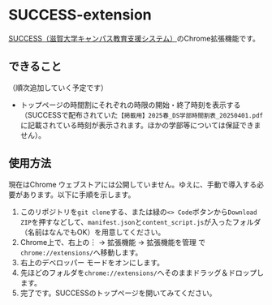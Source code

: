 # SUCCESS-extension
[SUCCESS（滋賀大学キャンパス教育支援システム）](https://success.shiga-u.ac.jp/Portal/)のChrome拡張機能です。

## できること
（順次追加していく予定です）
* トップページの時間割にそれぞれの時限の開始・終了時刻を表示する（SUCCESSで配布されていた`【掲載用】2025春_DS学部時間割表_20250401.pdf`に記載されている時刻が表示されます。ほかの学部等については保証できません）。

## 使用方法
現在はChrome ウェブストアには公開していません。ゆえに、手動で導入する必要があります。以下に手順を示します。

1. このリポジトリを`git clone`する、または緑の`<> Code`ボタンから`Download ZIP`を押すなどして、`manifest.json`と`content_script.js`が入ったフォルダ（名前はなんでもOK）を用意してください。
2. Chrome上で、右上の︙ -> 拡張機能 -> 拡張機能を管理 で`chrome://extensions/`へ移動します。
3. 右上のデベロッパー モードをオンにします。
4. 先ほどのフォルダを`chrome://extensions/`へそのままドラッグ＆ドロップします。
5. 完了です。SUCCESSのトップページを開いてみてください。
